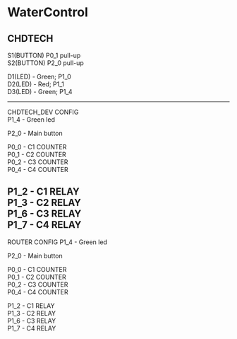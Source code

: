 # WaterControl

## CHDTECH
S1(BUTTON) P0_1 pull-up  
S2(BUTTON) P2_0 pull-up  

D1(LED) - Green; P1_0  
D2(LED) - Red;   P1_1  
D3(LED) - Green; P1_4  

---------------------------------  
CHDTECH_DEV CONFIG  
P1_4 - Green led  

P2_0 - Main button  

P0_0 - C1 COUNTER  
P0_1 - C2 COUNTER  
P0_2 - C3 COUNTER  
P0_4 - C4 COUNTER  

P1_2 - C1 RELAY  
P1_3 - C2 RELAY  
P1_6 - C3 RELAY  
P1_7 - C4 RELAY  
---------------------------------
ROUTER CONFIG
P1_4 - Green led  

P2_0 - Main button  

P0_0 - C1 COUNTER  
P0_1 - C2 COUNTER  
P0_2 - C3 COUNTER  
P0_4 - C4 COUNTER  

P1_2 - C1 RELAY  
P1_3 - C2 RELAY  
P1_6 - C3 RELAY  
P1_7 - C4 RELAY  